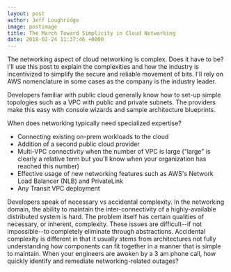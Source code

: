```yaml
---
layout: post
author: Jeff Loughridge
image: postimage
title: The March Toward Simplicity in Cloud Networking
date: 2018-02-24 11:37:46 +0000
---
```

The networking aspect of cloud networking is complex. Does it have to be? I'll use this post to explain the complexities and how the industry is incentivized to simplify the secure and reliable movement of bits. I'll rely on AWS nomenclature in some cases as the company is the industry leader.

Developers familiar with public cloud generally know how to set-up simple topologies such as a VPC with public and private subnets. The providers make this easy with console wizards and sample architecture blueprints.

When does networking typically need specialized expertise?

* Connecting existing on-prem workloads to the cloud
* Addition of a second public cloud provider
* Multi-VPC connectivity when the number of VPC is large ("large" is clearly a relative term but you'll know when your organization has reached this number)
* Effective usage of new networking features such as AWS's Network Load Balancer (NLB) and PrivateLink
* Any Transit VPC deployment

Developers speak of necessary vs accidental complexity. In the networking domain, the ability to maintain the inter-connectivity of a highly-available distributed system is hard. The problem itself has certain qualities of necessary, or inherent, complexity. These issues are difficult--if not impossible--to completely eliminate through abstractions. Accidental complexity is different in that it usually stems from architectures not fully understanding how components can fit together in a manner that is simple to maintain. When your engineers are awoken by a 3 am phone call, how quickly identify and remediate networking-related outages?